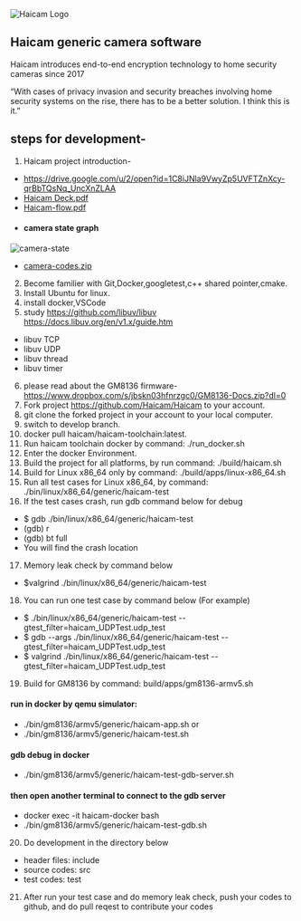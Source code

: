 ![Haicam Logo](https://haicam.tech/app/themes/haicam/dist/images/haicam-logo-black-250.png)

## Haicam generic camera software

Haicam introduces end-to-end encryption technology to home security cameras since 2017

“With cases of privacy invasion and security breaches involving home security systems on the rise, there has to be a better solution. I think this is it.”

## steps for development-

1. Haicam project introduction-
- https://drive.google.com/u/2/open?id=1C8iJNla9VwyZp5UVFTZnXcy-qrBbTQsNq_UncXnZLAA
- [Haicam Deck.pdf](https://github.com/ummecode/git_test/files/8788162/Haicam.Deck.pdf)
- [Haicam-flow.pdf](https://github.com/ummecode/git_test/files/8788237/Haicam-flow.pdf)
- #### camera state graph
![camera-state](https://user-images.githubusercontent.com/104251819/170747956-29cdb8e4-853f-438a-87ee-85d71b0cd953.png)
- [camera-codes.zip](https://github.com/ummecode/git_test/files/8788252/camera-codes.zip)


2. Become familier with Git,Docker,googletest,c++ shared pointer,cmake.
3. Install Ubuntu for linux.
4. install docker,VSCode
5. study https://github.com/libuv/libuv  
         https://docs.libuv.org/en/v1.x/guide.htm
  - libuv TCP
 - libuv UDP
 - libuv thread
 - libuv timer
6. please read about the GM8136 firmware- https://www.dropbox.com/s/jbskn03hfnrzgc0/GM8136-Docs.zip?dl=0
7. Fork project https://github.com/Haicam/Haicam to your account.
8. git clone the forked project in your account to your local computer.
9. switch to develop branch.
10. docker pull haicam/haicam-toolchain:latest.
11. Run haicam toolchain docker by command: ./run_docker.sh
12. Enter the docker Environment.
13. Build the project for all platforms, by run command: ./build/haicam.sh
14. Build for Linux x86_64 only by command: ./build/apps/linux-x86_64.sh
15. Run all test cases for Linux x86_64, by command: ./bin/linux/x86_64/generic/haicam-test
16. If the test cases crash, run gdb command below for debug
- $ gdb ./bin/linux/x86_64/generic/haicam-test
- (gdb) r
- (gdb) bt full
- You will find the crash location

17. Memory leak check by command below

- $valgrind ./bin/linux/x86_64/generic/haicam-test

18. You can run one test case by command below (For example)

- $ ./bin/linux/x86_64/generic/haicam-test --gtest_filter=haicam_UDPTest.udp_test
- $ gdb --args ./bin/linux/x86_64/generic/haicam-test --gtest_filter=haicam_UDPTest.udp_test
- $ valgrind ./bin/linux/x86_64/generic/haicam-test --gtest_filter=haicam_UDPTest.udp_test

19. Build for GM8136 by command: build/apps/gm8136-armv5.sh

#### run in docker by qemu simulator: 

- ./bin/gm8136/armv5/generic/haicam-app.sh
or
- ./bin/gm8136/armv5/generic/haicam-test.sh

#### gdb debug in docker

- ./bin/gm8136/armv5/generic/haicam-test-gdb-server.sh

#### then open another terminal to connect to the gdb server

- docker exec -it haicam-docker bash
- ./bin/gm8136/armv5/generic/haicam-test-gdb.sh

20. Do development in the directory below

- header files: include
- source codes: src 
- test codes: test

21. After run your test case and do memory leak check, push your codes to github, and do pull reqest to contribute your codes

